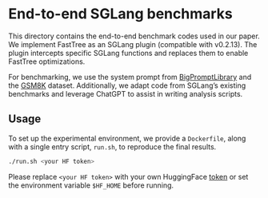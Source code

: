 # End-to-end SGLang benchmarks

This directory contains the end-to-end benchmark codes used in our paper. We implement FastTree as an SGLang plugin (compatible with v0.2.13). The plugin intercepts specific SGLang functions and replaces them to enable FastTree optimizations.

For benchmarking, we use the system prompt from [BigPromptLibrary](https://github.com/0xeb/TheBigPromptLibrary/blob/main/SystemPrompts/Meta.ai/metaai_llama3-04182024.md) and the [GSM8K](https://huggingface.co/datasets/openai/gsm8k) dataset. Additionally, we adapt code from SGLang’s existing benchmarks and leverage ChatGPT to assist in writing analysis scripts.

## Usage

To set up the experimental environment, we provide a `Dockerfile`, along with a single entry script, `run.sh`, to reproduce the final results.

```bash
./run.sh <your HF token>
```

Please replace `<your HF token>` with your own HuggingFace [token](https://huggingface.co/docs/hub/en/security-tokens) or set the environment variable `$HF_HOME` before running.
